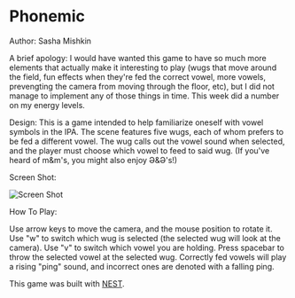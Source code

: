# Phonemic

Author: Sasha Mishkin

A brief apology: I would have wanted this game to have so much more elements that actually make it interesting to play (wugs that move around the field, fun effects when they're fed the correct vowel, more vowels, prevengting the camera from moving through the floor, etc), but I did not manage to implement any of those things in time. This week did a number on my energy levels.

Design: This is a game intended to help familiarize oneself with vowel symbols in the IPA. The scene features five wugs, each of whom prefers to be fed a different vowel. The wug calls out the vowel sound when selected, and the player must choose which vowel to feed to said wug. (If you've heard of m&m's, you might also enjoy Ə&Ə's!)

Screen Shot:

![Screen Shot](screenshot.png)

How To Play:

Use arrow keys to move the camera, and the mouse position to rotate it. Use "w" to switch which wug is selected (the selected wug will look at the camera). Use "v" to switch which vowel you are holding. Press spacebar to throw the selected vowel at the selected wug. Correctly fed vowels will play a rising "ping" sound, and incorrect ones are denoted with a falling ping.

This game was built with [NEST](NEST.md).
